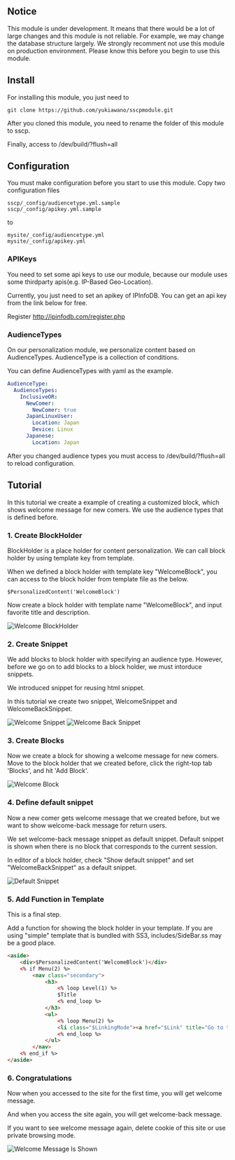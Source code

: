 ## Notice

This module is under development.
It means that there would be a lot of large changes and this module is not reliable.
For example, we may change the database structure largely.
We strongly recomment not use this module on production environment.
Please know this before you begin to use this module.

## Install

For installing this module, you just need to

    git clone https://github.com/yukiawano/sscpmodule.git

After you cloned this module, you need to rename the folder of this module to sscp.

Finally, access to /dev/build/?flush=all

## Configuration

You must make configuration before you start to use this module.
Copy two configuration files

    sscp/_config/audiencetype.yml.sample
    sscp/_config/apikey.yml.sample

to

    mysite/_config/audiencetype.yml
    mysite/_config/apikey.yml

### APIKeys

You need to set some api keys to use our module,
because our module uses some thirdparty apis(e.g. IP-Based Geo-Location).

Currently, you just need to set an apikey of IPInfoDB.
You can get an api key from the link below for free.

Register
http://ipinfodb.com/register.php

### AudienceTypes

On our personalization module, we personalize content based on AudienceTypes.
AudienceType is a collection of conditions.

You can define AudienceTypes with yaml as the example.

```yaml
AudienceType:
  AudienceTypes:
    InclusiveOR:
      NewComer:
        NewComer: true
      JapanLinuxUser:
        Location: Japan
        Device: Linux
      Japanese:
        Location: Japan
```

After you changed audience types you must access to /dev/build/?flush=all to reload configuration.

## Tutorial

In this tutorial we create a example of creating a customized block, which shows welcome message for new comers.
We use the audience types that is defined before.

### 1. Create BlockHolder

BlockHolder is a place holder for content personalization.
We can call block holder by using template key from template.

When we defined a block holder with template key "WelcomeBlock",
you can access to the block holder from template file as the below.

```
$PersonalizedContent('WelcomeBlock')
```

Now create a block holder with template name "WelcomeBlock", and input favorite title and description.

![Welcome BlockHolder](/docs/img/WelcomeBlockHolder.png)

### 2. Create Snippet

We add blocks to block holder with specifying an audience type.
However, before we go on to add blocks to a block holder, we must intorduce snippets.

We introduced snippet for reusing html snippet.

In this tutorial we create two snippet, WelcomeSnippet and WelcomeBackSnippet.

![Welcome Snippet](/docs/img/WelcomeSnippet.png)
![Welcome Back Snippet](/docs/img/WelcomeBackSnippet.png)

### 3. Create Blocks

Now we create a block for showing a welcome message for new comers.
Move to the block holder that we created before, click the right-top tab 'Blocks', and hit 'Add Block'.

![Welcome Block](/docs/img/WelcomeBlock.png)

### 4. Define default snippet

Now a new comer gets welcome message that we created before,
but we want to show welcome-back message for return users.

We set welcome-back message snippet as default snippet.
Default snippet is shown when there is no block that corresponds to the current session.

In editor of a block holder, check "Show default snippet" and set "WelcomeBackSnippet" as a default snippet.

![Default Snippet](/docs/img/DefaultSnippet.png)

### 5. Add Function in Template

This is a final step.

Add a function for showing the block holder in your template.
If you are using "simple" template that is bundled with SS3, includes/SideBar.ss may be a good place.

```html
<aside>
	<div>$PersonalizedContent('WelcomeBlock')</div>
	<% if Menu(2) %>
		<nav class="secondary">
			<h3>
				<% loop Level(1) %>
				$Title
				<% end_loop %>
			</h3>
			<ul>
				<% loop Menu(2) %>
				<li class="$LinkingMode"><a href="$Link" title="Go to the $Title.XML page"><span class="arrow">&rarr;</span><span class="text">$MenuTitle.XML</span></a></li>
				<% end_loop %>
			</ul>
		</nav>
	<% end_if %>  	
</aside>
```

### 6. Congratulations

Now when you accessed to the site for the first time,
you will get welcome message.

And when you access the site again, you will get welcome-back message.

If you want to see welcome message again, delete cookie of this site or use private browsing mode.

![Welcome Message Is Shown](/docs/img/WelcomeMessageIsShown.png)